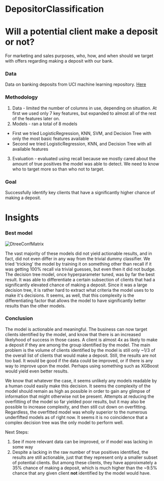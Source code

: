 # DepositorClassification

# Will a potential client make a deposit or not? 

For marketing and sales purposes, who, how, and when should we target with offers regarding making a deposit with our bank.

### Data
Data on banking deposits from UCI machine learning repository. [Here](data/bank-additional-full.csv)

### Methodology
1. Data - limited the number of columns in use, depending on situation. At first we used only 7 key features, but expanded to almost all of the rest of the features later on. 
2. Models - ran a total of 8 models
 - First we tried LogisticRegression, KNN, SVM, and Decision Tree with only the most basic features available
 - Second we tried LogisticRegression, KNN, and Decision Tree with all available features
3. Evaluation - evaluated using recall because we mostly cared about the amount of true positives the model was able to detect. We need to know who to target more so than who not to target.


### Goal
Successfully identify key clients that have a significantly higher chance of making a deposit.

# Insights

### Best model

![DtreeConfMatrix](https://github.com/alexanderpspahr/DepositorClassification/assets/129889030/c92e94d9-980f-46f5-bb89-563f52adae19)

The vast majority of these models did not yield actionable results, and in fact, did not even differ in any way from the trivial dummy classifier. We tried 'tricking' the model by training it on something other than recall if it was getting 100% recall via trivial guesses, but even then it did not budge. The decision tree model, once hyperparameter tuned, was by far the best result. It was able to differentiate a certain subsection of clients that had a significantly elevated chance of making a deposit. Since it was a large decision tree, it is rather hard to extract what criteria the model uses to to make it's decisions. It seems, as well, that this complexity is the differentiating factor that allows the model to have significantly better results than the other models.

### Conclusion

The model is actionable and meaningful. The business can now target clients identified by the model, and know that there is an increased likelyhood of success in those cases. A client is almost 4x as likely to make a deposit if they are among the group identified by the model. The main problem is the volume of clients identified by the model is still only ~1/3 of the overall list of clients that would make a deposit. Still, the results are not too bad. It would be good if the data could be improved, or if there is any way to improve upon the model. Perhaps using something such as XGBoost would yield even better results.

We know that whatever the case, it seems unlikely any models readable by a human could easily make this decision. It seems the complexity of the model should remain as high as possible in order to gain any glimpse of information that might otherwise not be present. Attempts at reducing the overfitting of the model so far yielded poor results, but it may also be possible to increase complexity, and then still cut down on overfitting. Regardless, the overfitted model was wholly superior to the numerous underfifted models as of right now. It seems it is no coincidence that a complex decision tree was the only model to perform well.
 

Next Steps:
1. See if more relevant data can be improved, or if model was lacking in some way
2. Despite a lacking in the raw number of true positives identified, the results are still actionable, just that they represent only a smaller subset of potential clients. But among these clients, they have approixmately a 35% chance of making a deposit, which is much higher than the ~9.5% chance that any given client **not** identified by the model would have.
